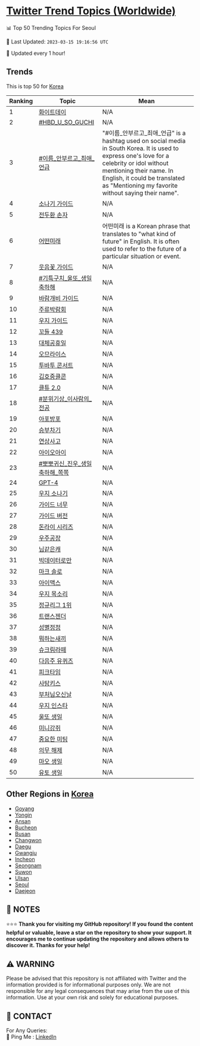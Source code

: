 [Twitter Trend Topics (Worldwide)](https://github.com/ErcinDedeoglu/Twitter-Trend-Topics)
==========


📊 Top 50 Trending Topics For Seoul

📆 Last Updated: `2023-03-15 19:16:56 UTC`

🔧 Updated every 1 hour!


## Trends

This is top 50 for [Korea](</Korea>)

| Ranking | Topic | Mean |
| ------- | ------------ | ------------ |
| 1 | [화이트데이](http://twitter.com/search?q=%ed%99%94%ec%9d%b4%ed%8a%b8%eb%8d%b0%ec%9d%b4) | N/A |
| 2 | [#HBD_U_SO_GUCHI](http://twitter.com/search?q=%23HBD_U_SO_GUCHI) | N/A |
| 3 | [#이름_안부르고_최애_언급](http://twitter.com/search?q=%23%ec%9d%b4%eb%a6%84_%ec%95%88%eb%b6%80%eb%a5%b4%ea%b3%a0_%ec%b5%9c%ec%95%a0_%ec%96%b8%ea%b8%89) | "#이름_안부르고_최애_언급" is a hashtag used on social media in South Korea. It is used to express one's love for a celebrity or idol without mentioning their name. In English, it could be translated as "Mentioning my favorite without saying their name". |
| 4 | [소나기 가이드](http://twitter.com/search?q=%ec%86%8c%eb%82%98%ea%b8%b0+%ea%b0%80%ec%9d%b4%eb%93%9c) | N/A |
| 5 | [전두환 손자](http://twitter.com/search?q=%ec%a0%84%eb%91%90%ed%99%98+%ec%86%90%ec%9e%90) | N/A |
| 6 | [어떤미래](http://twitter.com/search?q=%ec%96%b4%eb%96%a4%eb%af%b8%eb%9e%98) | 어떤미래 is a Korean phrase that translates to "what kind of future" in English. It is often used to refer to the future of a particular situation or event. |
| 7 | [웃음꽃 가이드](http://twitter.com/search?q=%ec%9b%83%ec%9d%8c%ea%bd%83+%ea%b0%80%ec%9d%b4%eb%93%9c) | N/A |
| 8 | [#기특구치_울또_생일축하해](http://twitter.com/search?q=%23%ea%b8%b0%ed%8a%b9%ea%b5%ac%ec%b9%98_%ec%9a%b8%eb%98%90_%ec%83%9d%ec%9d%bc%ec%b6%95%ed%95%98%ed%95%b4) | N/A |
| 9 | [바람개비 가이드](http://twitter.com/search?q=%eb%b0%94%eb%9e%8c%ea%b0%9c%eb%b9%84+%ea%b0%80%ec%9d%b4%eb%93%9c) | N/A |
| 10 | [주류박람회](http://twitter.com/search?q=%ec%a3%bc%eb%a5%98%eb%b0%95%eb%9e%8c%ed%9a%8c) | N/A |
| 11 | [우지 가이드](http://twitter.com/search?q=%ec%9a%b0%ec%a7%80+%ea%b0%80%ec%9d%b4%eb%93%9c) | N/A |
| 12 | [꼬들 439](http://twitter.com/search?q=%ea%bc%ac%eb%93%a4+439) | N/A |
| 13 | [대체공휴일](http://twitter.com/search?q=%eb%8c%80%ec%b2%b4%ea%b3%b5%ed%9c%b4%ec%9d%bc) | N/A |
| 14 | [오므라이스](http://twitter.com/search?q=%ec%98%a4%eb%af%80%eb%9d%bc%ec%9d%b4%ec%8a%a4) | N/A |
| 15 | [투바투 콘서트](http://twitter.com/search?q=%ed%88%ac%eb%b0%94%ed%88%ac+%ec%bd%98%ec%84%9c%ed%8a%b8) | N/A |
| 16 | [김호중클콘](http://twitter.com/search?q=%ea%b9%80%ed%98%b8%ec%a4%91%ed%81%b4%ec%bd%98) | N/A |
| 17 | [클튜 2.0](http://twitter.com/search?q=%ed%81%b4%ed%8a%9c+2.0) | N/A |
| 18 | [#분위기상_이사람의_전공](http://twitter.com/search?q=%23%eb%b6%84%ec%9c%84%ea%b8%b0%ec%83%81_%ec%9d%b4%ec%82%ac%eb%9e%8c%ec%9d%98_%ec%a0%84%ea%b3%b5) | N/A |
| 19 | [아포방포](http://twitter.com/search?q=%ec%95%84%ed%8f%ac%eb%b0%a9%ed%8f%ac) | N/A |
| 20 | [승부차기](http://twitter.com/search?q=%ec%8a%b9%eb%b6%80%ec%b0%a8%ea%b8%b0) | N/A |
| 21 | [연상사고](http://twitter.com/search?q=%ec%97%b0%ec%83%81%ec%82%ac%ea%b3%a0) | N/A |
| 22 | [아이오아이](http://twitter.com/search?q=%ec%95%84%ec%9d%b4%ec%98%a4%ec%95%84%ec%9d%b4) | N/A |
| 23 | [#뽀뽀귀신_진우_생일축하해_쪽쪽](http://twitter.com/search?q=%23%eb%bd%80%eb%bd%80%ea%b7%80%ec%8b%a0_%ec%a7%84%ec%9a%b0_%ec%83%9d%ec%9d%bc%ec%b6%95%ed%95%98%ed%95%b4_%ec%aa%bd%ec%aa%bd) | N/A |
| 24 | [GPT-4](http://twitter.com/search?q=GPT-4) | N/A |
| 25 | [우지 소나기](http://twitter.com/search?q=%ec%9a%b0%ec%a7%80+%ec%86%8c%eb%82%98%ea%b8%b0) | N/A |
| 26 | [가이드 너무](http://twitter.com/search?q=%ea%b0%80%ec%9d%b4%eb%93%9c+%eb%84%88%eb%ac%b4) | N/A |
| 27 | [가이드 버전](http://twitter.com/search?q=%ea%b0%80%ec%9d%b4%eb%93%9c+%eb%b2%84%ec%a0%84) | N/A |
| 28 | [돈라이 시리즈](http://twitter.com/search?q=%eb%8f%88%eb%9d%bc%ec%9d%b4+%ec%8b%9c%eb%a6%ac%ec%a6%88) | N/A |
| 29 | [우주공장](http://twitter.com/search?q=%ec%9a%b0%ec%a3%bc%ea%b3%b5%ec%9e%a5) | N/A |
| 30 | [님같은캐](http://twitter.com/search?q=%eb%8b%98%ea%b0%99%ec%9d%80%ec%ba%90) | N/A |
| 31 | [빅데이터로만](http://twitter.com/search?q=%eb%b9%85%eb%8d%b0%ec%9d%b4%ed%84%b0%eb%a1%9c%eb%a7%8c) | N/A |
| 32 | [마크 솔로](http://twitter.com/search?q=%eb%a7%88%ed%81%ac+%ec%86%94%eb%a1%9c) | N/A |
| 33 | [아이맥스](http://twitter.com/search?q=%ec%95%84%ec%9d%b4%eb%a7%a5%ec%8a%a4) | N/A |
| 34 | [우지 목소리](http://twitter.com/search?q=%ec%9a%b0%ec%a7%80+%eb%aa%a9%ec%86%8c%eb%a6%ac) | N/A |
| 35 | [정규리그 1위](http://twitter.com/search?q=%ec%a0%95%ea%b7%9c%eb%a6%ac%ea%b7%b8+1%ec%9c%84) | N/A |
| 36 | [트랜스젠더](http://twitter.com/search?q=%ed%8a%b8%eb%9e%9c%ec%8a%a4%ec%a0%a0%eb%8d%94) | N/A |
| 37 | [성별정정](http://twitter.com/search?q=%ec%84%b1%eb%b3%84%ec%a0%95%ec%a0%95) | N/A |
| 38 | [뭐하는새끼](http://twitter.com/search?q=%eb%ad%90%ed%95%98%eb%8a%94%ec%83%88%eb%81%bc) | N/A |
| 39 | [슈크림라떼](http://twitter.com/search?q=%ec%8a%88%ed%81%ac%eb%a6%bc%eb%9d%bc%eb%96%bc) | N/A |
| 40 | [다음주 유퀴즈](http://twitter.com/search?q=%eb%8b%a4%ec%9d%8c%ec%a3%bc+%ec%9c%a0%ed%80%b4%ec%a6%88) | N/A |
| 41 | [피크타임](http://twitter.com/search?q=%ed%94%bc%ed%81%ac%ed%83%80%ec%9e%84) | N/A |
| 42 | [사탕키스](http://twitter.com/search?q=%ec%82%ac%ed%83%95%ed%82%a4%ec%8a%a4) | N/A |
| 43 | [부처님오신날](http://twitter.com/search?q=%eb%b6%80%ec%b2%98%eb%8b%98%ec%98%a4%ec%8b%a0%eb%82%a0) | N/A |
| 44 | [우지 인스타](http://twitter.com/search?q=%ec%9a%b0%ec%a7%80+%ec%9d%b8%ec%8a%a4%ed%83%80) | N/A |
| 45 | [울또 생일](http://twitter.com/search?q=%ec%9a%b8%eb%98%90+%ec%83%9d%ec%9d%bc) | N/A |
| 46 | [미니강쥐](http://twitter.com/search?q=%eb%af%b8%eb%8b%88%ea%b0%95%ec%a5%90) | N/A |
| 47 | [중요한 미팅](http://twitter.com/search?q=%ec%a4%91%ec%9a%94%ed%95%9c+%eb%af%b8%ed%8c%85) | N/A |
| 48 | [의무 해제](http://twitter.com/search?q=%ec%9d%98%eb%ac%b4+%ed%95%b4%ec%a0%9c) | N/A |
| 49 | [마오 생일](http://twitter.com/search?q=%eb%a7%88%ec%98%a4+%ec%83%9d%ec%9d%bc) | N/A |
| 50 | [유토 생일](http://twitter.com/search?q=%ec%9c%a0%ed%86%a0+%ec%83%9d%ec%9d%bc) | N/A |



## Other Regions in [Korea](</Korea>)

* [Goyang](</Korea/Goyang.md>)
* [Yongin](</Korea/Yongin.md>)
* [Ansan](</Korea/Ansan.md>)
* [Bucheon](</Korea/Bucheon.md>)
* [Busan](</Korea/Busan.md>)
* [Changwon](</Korea/Changwon.md>)
* [Daegu](</Korea/Daegu.md>)
* [Gwangju](</Korea/Gwangju.md>)
* [Incheon](</Korea/Incheon.md>)
* [Seongnam](</Korea/Seongnam.md>)
* [Suwon](</Korea/Suwon.md>)
* [Ulsan](</Korea/Ulsan.md>)
* [Seoul](</Korea/Seoul.md>)
* [Daejeon](</Korea/Daejeon.md>)



## 📝 NOTES

⭐⭐⭐ **Thank you for visiting my GitHub repository! If you found the content helpful or valuable, leave a star on the repository to show your support. It encourages me to continue updating the repository and allows others to discover it. Thanks for your help!**


## ⚠️ WARNING

Please be advised that this repository is not affiliated with Twitter and the information provided is for informational purposes only. We are not responsible for any legal consequences that may arise from the use of this information. Use at your own risk and solely for educational purposes.


## 📨 CONTACT

 For Any Queries:  
            🏓 Ping Me : [LinkedIn](https://www.linkedin.com/in/ercindedeoglu/)
